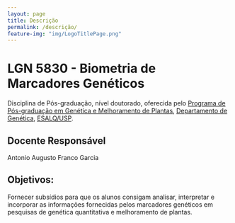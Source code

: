```yaml
---
layout: page
title: Descrição
permalink: /descrição/
feature-img: "img/LogoTitlePage.png"
---
```


# LGN 5830 - Biometria de Marcadores Genéticos

Disciplina de Pós-graduação, nível doutorado, oferecida pelo
[Programa de Pós-graduação em Genética e Melhoramento de Plantas](http://www.genetica.esalq.usp.br/pggmp.php),
[Departamento de Genética](http://www.genetica.esalq.usp.br/),
[ESALQ/USP](http://www4.esalq.usp.br/).

## Docente Responsável

Antonio Augusto Franco Garcia

## Objetivos:

Fornecer subsídios para que os alunos consigam analisar, interpretar e incorporar as informações fornecidas pelos marcadores genéticos em pesquisas de genética quantitativa e melhoramento de plantas.
